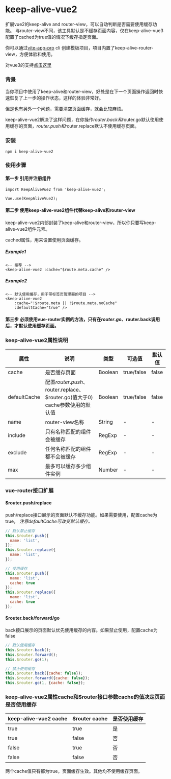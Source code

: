 # keep-alive-vue2
扩展vue2的keep-alive and router-view，可以自动判断是否需要使用缓存功能。
与router-view不同，该工具默认是不缓存页面内容，仅在keep-alive-vue3配置了cached为true值的情况下缓存指定页面。

你可以通过[vite-app-pro](https://github.com/deep-fish-pixel/create-vite-app) cli 创建模板项目，项目内置了keep-alive-router-view，方便体验和使用。

对vue3的支持[点击这里](https://github.com/deep-fish-pixel/keep-alive-vue3)

### 背景

当你项目中使用了keep-alive和router-view，好处是在下一个页面操作返回时快速恢复了上一步的操作状态，这样的体验非常好。

但是也有另外一个问题，需要清空页面缓存，就会比较麻烦。

keep-alive-vue2解决了这样问题，在你操作$router.back和$router.go默认使用使用缓存的页面，$router.push和$router.replace默认不使用缓存页面。

### 安装

```npm i keep-alive-vue2```

### 使用步骤

#### 第一步 引用并注册组件

```
import KeepAliveVue2 from 'keep-alive-vue2';

Vue.use(KeepAliveVue2);
```

#### 第二步 使用keep-alive-vue2组件代替keep-alive和router-view

keep-alive-vue2内部封装了keep-alive和router-view，所以你只要写keep-alive-vue2组件元素。

cached属性，用来设置使用页面缓存。

##### Example1
```
<-- 推荐 -->
<keep-alive-vue2 :cache="$route.meta.cache" />
```
##### Example2
```
<-- 默认使用缓存，用于带标签页管理器的项目 -->
<keep-alive-vue2
    :cache="!$route.meta || !$route.meta.noCache"
    :defaultCache="true" />
```

#### 第三步 必须使用vue-router实例的方法，只有在$router.go、$router.back调用后，才默认使用缓存页面。

### keep-alive-vue2属性说明

| 属性           | 说明                                                            | 类型   | 可选值 | 默认值   |
|--------------|---------------------------------------------------------------|------| --- |-------|
| cache        | 是否缓存页面                                                        | Boolean | true/false | false |
| defaultCache | 配置$router.push、$router.replace、$router.go(值大于0) cache参数使用的默认值 | Boolean | true/false | false |
| name         | router-view名称                                                 | String | - | -     |
| include      | 只有名称匹配的组件会被缓存                                                 | RegExp | - | -     |
| exclude      | 任何名称匹配的组件都不会被缓存                                               | RegExp | - | -     |
| max          | 最多可以缓存多少组件实例                                                  | Number | - | -     |

### vue-router接口扩展

#### $router.push/replace
push/replace接口展示的页面默认不缓存功能。如果需要使用，配置cache为true。
_注意defaultCache可改变默认缓存。_

```javascript
// 默认禁止缓存
this.$router.push({
  name: 'list',
});
this.$router.replace({
  name: 'list',
});

// 使用缓存
this.$router.push({
  name: 'list',
  cache: true
});
this.$router.replace({
  name: 'list',
  cache: true
});
```
#### $router.back/forward/go
back接口展示的页面默认优先使用缓存的内容。如果禁止使用，配置cache为false
```javascript
// 默认使用缓存
this.$router.back();
this.$router.forward();
this.$router.go(1);

// 禁止使用缓存
this.$router.back({cache: false});
this.$router.forward({cache: false});
this.$router.go(1, {cache: false});
```

### keep-alive-vue2属性cache和$router接口参数cache的值决定页面是否使用缓存
| keep-alive-vue2 cache | $router cache   | 是否使用缓存 |
|------------------|-----------------|--------|
| true             | true            | 是      |
| true             | false           | 否      |
| false            | true            | 否      |
| false            | false           | 否      |
两个cache值只有都为true，页面缓存生效。其他均不使用缓存页面。


